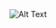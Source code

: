 <img src="https://i.pinimg.com/564x/d0/b8/44/d0b844ce4e0eb662bc7381b6dd9f2073.jpg" alt="Alt Text" style="width:100%,height:700px;">
